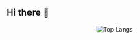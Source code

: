 ## Hi there 👋


<div align="center">
  
![Top Langs](https://github-readme-stats.vercel.app/api/top-langs/?username=khaipham25&layout=compact&theme=light&langs_count=5)

</div>


